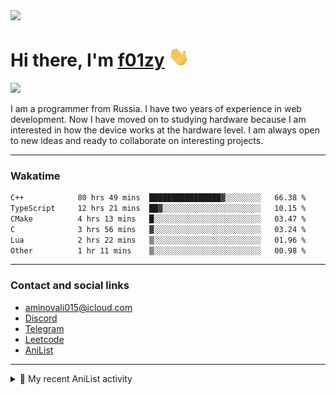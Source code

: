 <div align="">
  <img src="https://github.com/f01zy.png" width="170px">
  <div>
    <h1>Hi there, I'm <a href="https://f01zy.pro/" target="_blank">f01zy</a> 
    <img src="./hi.gif" height="32"/></h1>
  </div>
  <img src="https://readme-typing-svg.herokuapp.com?color=%2336BCF7&lines=Young+programmer+from+Russia">  
</div>

<p>I am a programmer from Russia. I have two years of experience in web development. Now I have moved on to studying hardware because I am interested in how the device works at the hardware level. I am always open to new ideas and ready to collaborate on interesting projects.</p>

---

### Wakatime
<!--START_SECTION:waka-->

```txt
C++            80 hrs 49 mins  ████████████████▓░░░░░░░░   66.38 %
TypeScript     12 hrs 21 mins  ██▓░░░░░░░░░░░░░░░░░░░░░░   10.15 %
CMake          4 hrs 13 mins   █░░░░░░░░░░░░░░░░░░░░░░░░   03.47 %
C              3 hrs 56 mins   ▓░░░░░░░░░░░░░░░░░░░░░░░░   03.24 %
Lua            2 hrs 22 mins   ▒░░░░░░░░░░░░░░░░░░░░░░░░   01.96 %
Other          1 hr 11 mins    ▒░░░░░░░░░░░░░░░░░░░░░░░░   00.98 %
```

<!--END_SECTION:waka-->

<!--
<h4>Leetcode</h4>

![Leetcode](https://leetcard.jacoblin.cool/f01zy?ext=heatmap)
-->

---

### Contact and social links
- aminovali015@icloud.com
- [Discord](https://discordapp.com/users/858285755658666034)
- [Telegram](https://t.me/aminov_ali)
- [Leetcode](https://leetcode.com/u/f01zy/)
- [AniList](https://anilist.co/user/f01zy/)

---

<details>
  <summary>🌸 My recent AniList activity</summary>

  <!-- ANILIST_ACTIVITY:start -->

-   📺 Watched episode 5 - 15 of [Frieren: Beyond Journey’s End](https://anilist.co/anime/154587) (13:34 02 June 2025)
-   📺 Plans to watch [One Punch Man 3](https://anilist.co/anime/153800) (18:24 30 May 2025)
-   📺 Completed [One-Punch Man Season 2](https://anilist.co/anime/97668) (18:24 30 May 2025)
-   📺 Watched episode 6 of [One-Punch Man Season 2](https://anilist.co/anime/97668) (10:45 30 May 2025)
-   📺 Completed [One-Punch Man](https://anilist.co/anime/21087) (10:45 30 May 2025)

  <!-- ANILIST_ACTIVITY:end -->
</details>
